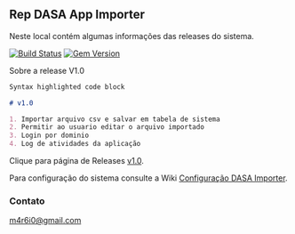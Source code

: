 ## Rep DASA App Importer

Neste local contém algumas informações das releases do sistema.

[![Build Status](https://travis-ci.org/pages-themes/dinky.svg?branch=master)](https://travis-ci.org/pages-themes/dinky) [![Gem Version](https://badge.fury.io/rb/jekyll-theme-dinky.svg)](https://badge.fury.io/rb/jekyll-theme-dinky)

Sobre a release V1.0

```markdown
Syntax highlighted code block

# v1.0

1. Importar arquivo csv e salvar em tabela de sistema
2. Permitir ao usuario editar o arquivo importado
3. Login por dominio
4. Log de atividades da aplicação


```

Clique para página de Releases [v1.0](https://github.com/m4r6i0/DasaReleases/releases/).


Para configuração do sistema consulte a Wiki [Configuração DASA Importer](https://github.com/m4r6i0/DasaReleases/wiki/Configuração-de-banco-de-dados-e-log/).

### Contato

m4r6i0@gmail.com
